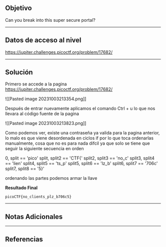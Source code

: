 ## Objetivo 

Can you break into this super secure portal?

---
## Datos de acceso al nivel 

https://jupiter.challenges.picoctf.org/problem/17682/

---
## Solución 

Primero se accede a la pagina https://jupiter.challenges.picoctf.org/problem/17682/

![[Pasted image 20231003213354.png]]

Después de entrar nuevamente aplicamos el comando Ctrl + u lo que nos llevara al código fuente de la pagina 

![[Pasted image 20231003213823.png]]

Como podemos ver, existe una contraseña ya valida para la pagina anterior, lo malo es que viene desordenada en ciclos if por lo que toca ordenarlas manualmente, cosa que no es para nada difcil ya que solo se tiene que seguir la siguiente secuencia en orden 

0, split            == 'pico'
split, split2     == 'CTF{'
split2, split3   == 'no_c'
split3, split4   == 'lien'
split4, split5   == 'ts_p'
split5, split6   == 'lz_b'
split6, split7   == '706c'
split7, split8   == '5}'

ordenando las partes podemos armar la llave 

**Resultado Final**
```
picoCTF{no_clients_plz_b706c5}
```

---
## Notas Adicionales 

---
## Referencias 